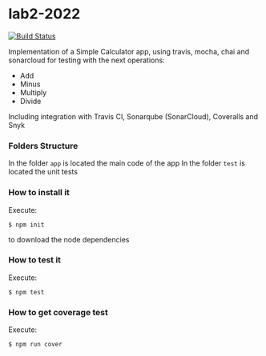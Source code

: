# lab2-2022

[![Build Status](https://app.travis-ci.com/Kai-Al/lab2-2022.svg?branch=main)](https://app.travis-ci.com/Kai-Al/lab2-2022)

Implementation of a Simple Calculator app, using travis, mocha, chai and sonarcloud for testing with the next operations:
* Add
* Minus
* Multiply
* Divide

Including integration with Travis CI, Sonarqube (SonarCloud), Coveralls and Snyk
### Folders Structure
In the folder `app` is located the main code of the app
In the folder `test` is located the unit tests
### How to install it
Execute:
```shell
$ npm init
```
to download the node dependencies
### How to test it
Execute:
```shell
$ npm test
```
### How to get coverage test
Execute:
```shell
$ npm run cover
```